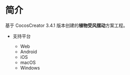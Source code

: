 
# 简介
基于 CocosCreator 3.4.1 版本创建的**植物受风摆动**方案工程。


* 支持平台

    - Web
    - Android
    - iOS
    - macOS
    - Windows